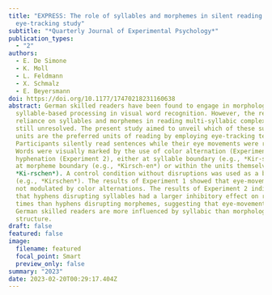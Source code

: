```yaml
---
title: "EXPRESS: The role of syllables and morphemes in silent reading: An
  eye-tracking study"
subtitle: "*Quarterly Journal of Experimental Psychology*"
publication_types:
  - "2"
authors:
  - E. De Simone
  - K. Moll
  - L. Feldmann
  - X. Schmalz
  - E. Beyersmann
doi: https://doi.org/10.1177/17470218231160638
abstract: German skilled readers have been found to engage in morphological and
  syllable-based processing in visual word recognition. However, the relative
  reliance on syllables and morphemes in reading multi-syllabic complex words is
  still unresolved. The present study aimed to unveil which of these sub-lexical
  units are the preferred units of reading by employing eye-tracking technology.
  Participants silently read sentences while their eye movements were recorded.
  Words were visually marked by the use of color alternation (Experiment 1) or
  hyphenation (Experiment 2), either at syllable boundary (e.g., *Kir-schen*),
  at morpheme boundary (e.g., *Kirsch-en*) or within the units themselves (e.g.,
  *Ki-rschen*). A control condition without disruptions was used as a baseline
  (e.g., *Kirschen*). The results of Experiment 1 showed that eye-movements were
  not modulated by color alternations. The results of Experiment 2 indicated
  that hyphens disrupting syllables had a larger inhibitory effect on reading
  times than hyphens disrupting morphemes, suggesting that eye-movements in
  German skilled readers are more influenced by syllabic than morphological
  structure.
draft: false
featured: false
image:
  filename: featured
  focal_point: Smart
  preview_only: false
summary: "2023"
date: 2023-02-20T00:29:17.404Z
---
```

